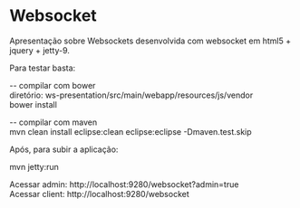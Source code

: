 # Websocket
Apresentação sobre Websockets desenvolvida com websocket em html5 + jquery + jetty-9.

Para testar basta: 
  
  -- compilar com bower <br />
  diretório: ws-presentation/src/main/webapp/resources/js/vendor <br />
  bower install <br />

  -- compilar com maven <br />
  mvn clean install eclipse:clean eclipse:eclipse -Dmaven.test.skip <br />

Após, para subir a aplicação: 

  mvn jetty:run
  
Acessar admin: http://localhost:9280/websocket?admin=true <br />
Acessar client: http://localhost:9280/websocket
